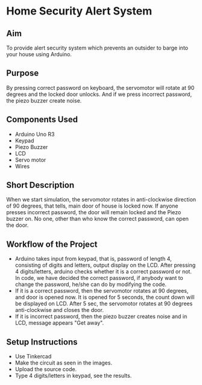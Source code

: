 # Home Security Alert System
## Aim
To provide alert security system which prevents an outsider to barge into your house using Arduino.
## Purpose
By pressing correct password on keyboard, the servomotor will rotate at 90 degrees and the locked door unlocks. And if we press incorrect password, the piezo buzzer create noise.
## Components Used
- Arduino Uno R3
- Keypad
- Piezo Buzzer
- LCD
- Servo motor 
- Wires

## Short Description 
When we start simulation, the servomotor rotates in anti-clockwise direction of 90 degrees, that tells, main door of house is locked now. If anyone presses incorrect password, the door will remain locked and the Piezo buzzer on.
No one, other than who know the correct password, can open the door.

## Workflow of the Project
- Arduino takes input from keypad, that is, password of length 4, consisting of digits and letters, output display on the LCD. After pressing 4 digits/letters, arduino checks whether it is a correct password or not. In code, we have decided the correct password, if anybody want to change the password, he/she can do by modifying the code.
- If it is a correct password, then the servomotor rotates at 90 degrees, and door is opened now. It is opened for 5 seconds, the count down will be displayed on LCD. After 5 sec, the servomotor rotates at 90 degrees anti-clockwise
and closes the door. 
- If it is incorrect password, then the piezo buzzer creates noise and in LCD, message appears "Get away".

## Setup Instructions
- Use Tinkercad
- Make the circuit as seen in the images.
- Upload the source code.
- Type 4 digits/letters in keypad, see the results.
